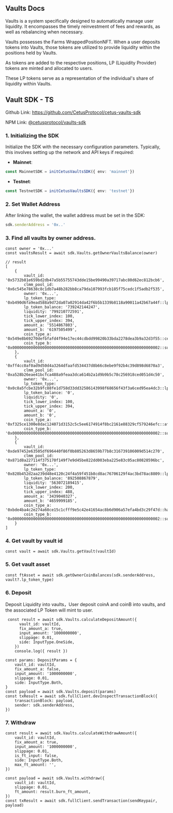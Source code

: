 ## Vaults Docs

Vaults is a system specifically designed to automatically manage user liquidity. It encompasses the timely reinvestment
of fees and rewards, as well as rebalancing when necessary.

Vaults possesses the Farms WrappedPositionNFT. When a user deposits tokens into Vaults, those tokens are utilized to
provide liquidity within the positions held by Vaults.

As tokens are added to the respective positions, LP (Liquidity Provider) tokens are minted and allocated to users.

These LP tokens serve as a representation of the individual's share of liquidity within Vaults.

## Vault SDK - TS

Github Link: https://github.com/CetusProtocol/cetus-vaults-sdk

NPM Link: [@cetusprotocol/vaults-sdk](https://www.npmjs.com/package/@cetusprotocol/vaults-sdk)

### 1. Initializing the SDK
Initialize the SDK with the necessary configuration parameters. Typically, this involves setting up the network and API keys if required:
- **Mainnet**: 

```typescript
const MainnetSDK = initCetusVaultsSDK({ env: 'mainnet'})
```

- **Testnet**: 

```typescript
const TestnetSDK = initCetusVaultsSDK({ env: 'testnet'})
```

### 2. Set Wallet Address
After linking the wallet, the wallet address must be set in the SDK:
 ```typescript
sdk.senderAddress = '0x..'
```

### 3. Find all vaults by owner address.

```
const owner = '0x...'
const vaultsResult = await sdk.Vaults.getOwnerVaultsBalance(owner)

// result
[
    {
        vault_id: '0x5732b81e659bd2db47a5b55755743dde15be99490a39717abc80d62ec812bcb6',
        clmm_pool_id: '0x6c545e78638c8c1db7a48b282bb8ca79da107993fcb185f75cedc1f5adb2f535',
        owner: '0x...',
        lp_token_type: '0xb490d6fa9ead588a9d72da07a02914da42f6b5b1339b8118a90011a42b67a44f::lp_token::LP_TOKEN',
        lp_token_balance: '739242144247',
        liquidity: '799210772591',
        tick_lower_index: 100,
        tick_upper_index: 394,
        amount_a: '5514867803',
        amount_b: '6197505499',
        coin_type_a: '0x549e8b69270defbfafd4f94e17ec44cdbdd99820b33bda2278dea3b9a32d3f55::cert::CERT',
        coin_type_b: '0x0000000000000000000000000000000000000000000000000000000000000002::sui::SUI'
    },
    {
        vault_id: '0xff4cc0af0ad9d50d4a3264dfaafd534437d8b66c8ebe9f92b4c39d898d6870a3',
        clmm_pool_id: '0xa528b26eae41bcfca488a9feaa3dca614b2a1d9b9b5c78c256918ced051d4c50',
        owner: '0x...',
        lp_token_type: '0x0c8a5fcbe32b9fc88fe1d758d33dd32586143998f68656f43f3a6ced95ea4dc3::lp_token::LP_TOKEN',
        lp_token_balance: '0',
        liquidity: '0',
        tick_lower_index: 100,
        tick_upper_index: 394,
        amount_a: '0',
        amount_b: '0',
        coin_type_a: '0xf325ce1300e8dac124071d3152c5c5ee6174914f8bc2161e88329cf579246efc::afsui::AFSUI',
        coin_type_b: '0x0000000000000000000000000000000000000000000000000000000000000002::sui::SUI'
    },
    {
        vault_id: '0xde97452e63505df696440f86f0b805263d8659b77b8c316739106009d514c270',
        clmm_pool_id: '0x871d8a227114f375170f149f7e9d45be822dd003eba225e83c05ac80828596bc',
        owner: '0x...',
        lp_token_type: '0x828b452d2aa239d48e4120c24f4a59f451b8cd8ac76706129f4ac3bd78ac8809::lp_token::LP_TOKEN',
        lp_token_balance: '892508867879',
        liquidity: '563072189415',
        tick_lower_index: 200,
        tick_upper_index: 488,
        amount_a: '3439040327',
        amount_b: '4659999185',
        coin_type_a: '0xbde4ba4c2e274a60ce15c1cfff9e5c42e41654ac8b6d906a57efa4bd3c29f47d::hasui::HASUI',
        coin_type_b: '0x0000000000000000000000000000000000000000000000000000000000000002::sui::SUI'
    }
]

```

### 4. Get vault by vault id

```
const vault = await sdk.Vaults.getVault(vaultId)
```

### 5. Get vault asset

```
const ftAsset = await sdk.getOwnerCoinBalances(sdk.senderAddress, vault?.lp_token_type)

```

### 6. Deposit

Deposit Liquidity into vaults，User deposit coinA and coinB into vaults, and the associated LP Token will mint to user.

```
 const result = await sdk.Vaults.calculateDepositAmount({
      vault_id: vaultId,
      fix_amount_a: true,
      input_amount: '1000000000',
      slippage: 0.01,
      side: InputType.OneSide,
    })
    console.log({ result })

const params: DepositParams = {
    vault_id: vaultId,
    fix_amount_a: false,
    input_amount: '1000000000',
    slippage: 0.01,
    side: InputType.Both,
}
const payload = await sdk.Vaults.deposit(params)
const txResult = await sdk.fullClient.devInspectTransactionBlock({
    transactionBlock: payload,
    sender: sdk.senderAddress,
})
```

### 7. Withdraw

```
const result = await sdk.Vaults.calculateWithdrawAmount({
    vault_id: vaultId,
    fix_amount_a: true,
    input_amount: '1000000000',
    slippage: 0.01,
    is_ft_input: false,
    side: InputType.Both,
    max_ft_amount: '',
})

const payload = await sdk.Vaults.withdraw({
    vault_id: vaultId,
    slippage: 0.01,
    ft_amount: result.burn_ft_amount,
})
const txResult = await sdk.fullClient.sendTransaction(sendKeypair, payload)